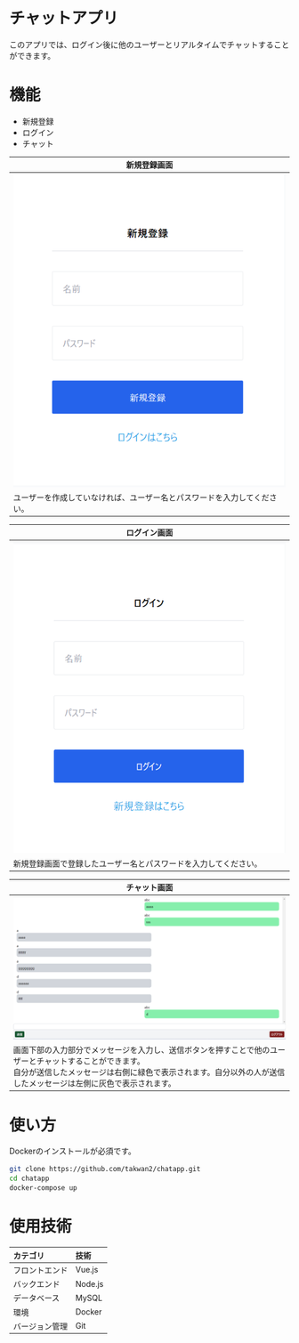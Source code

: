 # チャットアプリ
 
このアプリでは、ログイン後に他のユーザーとリアルタイムでチャットすることができます。
 
# 機能
 
* 新規登録
* ログイン
* チャット

| 新規登録画面 |
| ---- |
| ![新規登録画面](/docs/img/register.png) |
| ユーザーを作成していなければ、ユーザー名とパスワードを入力してください。 |


| ログイン画面 |
| ---- |
| ![ログイン画面](/docs/img/login.png) |
| 新規登録画面で登録したユーザー名とパスワードを入力してください。 |

| チャット画面 |
| ---- |
| ![チャット画面](/docs/img/chatroom.png) |
| 画面下部の入力部分でメッセージを入力し、送信ボタンを押すことで他のユーザーとチャットすることができます。 <br>自分が送信したメッセージは右側に緑色で表示されます。自分以外の人が送信したメッセージは左側に灰色で表示されます。|
 
# 使い方
Dockerのインストールが必須です。
 
```bash
git clone https://github.com/takwan2/chatapp.git
cd chatapp
docker-compose up
```
 
# 使用技術
 
|カテゴリ|技術|
|:---|:---|
|フロントエンド|Vue.js|
|バックエンド|Node.js|
|データベース|MySQL|
|環境|Docker|
|バージョン管理|Git|
 
